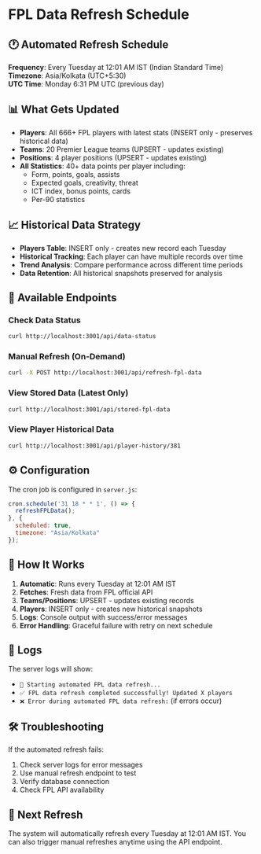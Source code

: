# FPL Data Refresh Schedule

## 🕐 Automated Refresh Schedule

**Frequency**: Every Tuesday at 12:01 AM IST (Indian Standard Time)  
**Timezone**: Asia/Kolkata (UTC+5:30)  
**UTC Time**: Monday 6:31 PM UTC (previous day)

## 📊 What Gets Updated

- **Players**: All 666+ FPL players with latest stats (INSERT only - preserves historical data)
- **Teams**: 20 Premier League teams (UPSERT - updates existing)
- **Positions**: 4 player positions (UPSERT - updates existing)
- **All Statistics**: 40+ data points per player including:
  - Form, points, goals, assists
  - Expected goals, creativity, threat
  - ICT index, bonus points, cards
  - Per-90 statistics

## 📈 Historical Data Strategy

- **Players Table**: INSERT only - creates new record each Tuesday
- **Historical Tracking**: Each player can have multiple records over time
- **Trend Analysis**: Compare performance across different time periods
- **Data Retention**: All historical snapshots preserved for analysis

## 🔧 Available Endpoints

### Check Data Status
```bash
curl http://localhost:3001/api/data-status
```

### Manual Refresh (On-Demand)
```bash
curl -X POST http://localhost:3001/api/refresh-fpl-data
```

### View Stored Data (Latest Only)
```bash
curl http://localhost:3001/api/stored-fpl-data
```

### View Player Historical Data
```bash
curl http://localhost:3001/api/player-history/381
```

## ⚙️ Configuration

The cron job is configured in `server.js`:
```javascript
cron.schedule('31 18 * * 1', () => {
  refreshFPLData();
}, {
  scheduled: true,
  timezone: "Asia/Kolkata"
});
```

## 🚀 How It Works

1. **Automatic**: Runs every Tuesday at 12:01 AM IST
2. **Fetches**: Fresh data from FPL official API
3. **Teams/Positions**: UPSERT - updates existing records
4. **Players**: INSERT only - creates new historical snapshots
5. **Logs**: Console output with success/error messages
6. **Error Handling**: Graceful failure with retry on next schedule

## 📝 Logs

The server logs will show:
- `🔄 Starting automated FPL data refresh...`
- `✅ FPL data refresh completed successfully! Updated X players`
- `❌ Error during automated FPL data refresh:` (if errors occur)

## 🛠️ Troubleshooting

If the automated refresh fails:
1. Check server logs for error messages
2. Use manual refresh endpoint to test
3. Verify database connection
4. Check FPL API availability

## 📅 Next Refresh

The system will automatically refresh every Tuesday at 12:01 AM IST.
You can also trigger manual refreshes anytime using the API endpoint. 